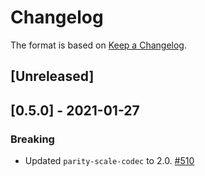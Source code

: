# Changelog

The format is based on [Keep a Changelog].

[Keep a Changelog]: http://keepachangelog.com/en/1.0.0/

## [Unreleased]

## [0.5.0] - 2021-01-27
### Breaking
- Updated `parity-scale-codec` to 2.0. [#510](https://github.com/tetcoin/tetsy-common/pull/510)
